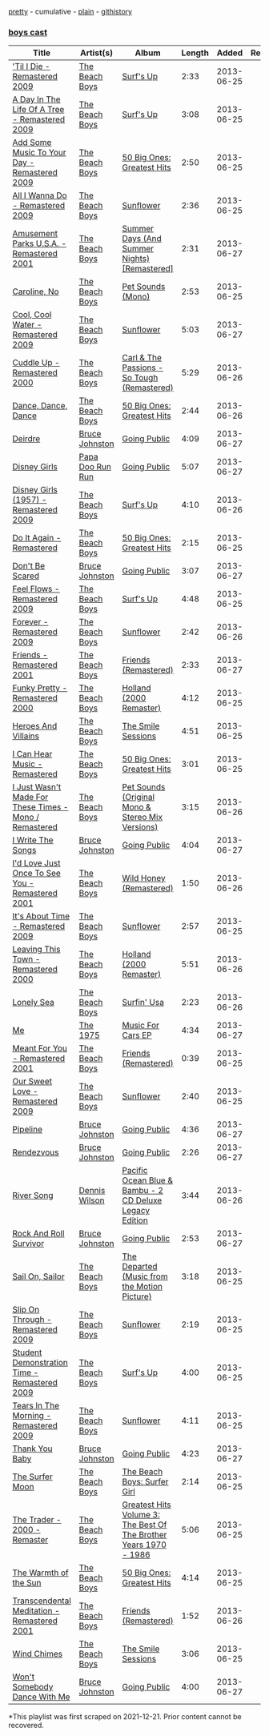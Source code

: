 [pretty](/playlists/pretty/0kfqBZx9obUKiLVDwTqGly.md) - cumulative - [plain](/playlists/plain/0kfqBZx9obUKiLVDwTqGly) - [githistory](https://github.githistory.xyz/mackorone/spotify-playlist-archive/blob/main/playlists/plain/0kfqBZx9obUKiLVDwTqGly)

### [boys cast](https://open.spotify.com/playlist/08MSLBTtsltpfAsmNnuAd3)

> 

| Title | Artist(s) | Album | Length | Added | Removed |
|---|---|---|---|---|---|
| ['Til I Die \- Remastered 2009](https://open.spotify.com/track/2Uup75DRkJ03P91XyITXGC) | [The Beach Boys](https://open.spotify.com/artist/3oDbviiivRWhXwIE8hxkVV) | [Surf's Up](https://open.spotify.com/album/5NJHGcHNdLURknY2LfzjZg) | 2:33 | 2013-06-25 |  |
| [A Day In The Life Of A Tree \- Remastered 2009](https://open.spotify.com/track/3mExBX39jPSfsEveZDxbpc) | [The Beach Boys](https://open.spotify.com/artist/3oDbviiivRWhXwIE8hxkVV) | [Surf's Up](https://open.spotify.com/album/5NJHGcHNdLURknY2LfzjZg) | 3:08 | 2013-06-25 |  |
| [Add Some Music To Your Day \- Remastered 2009](https://open.spotify.com/track/26Ucs2n06ZhYVkLOQrZbx9) | [The Beach Boys](https://open.spotify.com/artist/3oDbviiivRWhXwIE8hxkVV) | [50 Big Ones: Greatest Hits](https://open.spotify.com/album/4nZ5wPL5XxSY2OuDgbnYdc) | 2:50 | 2013-06-25 |  |
| [All I Wanna Do \- Remastered 2009](https://open.spotify.com/track/7y9O8sJmuX7DvmyrR7h3PY) | [The Beach Boys](https://open.spotify.com/artist/3oDbviiivRWhXwIE8hxkVV) | [Sunflower](https://open.spotify.com/album/6oUeivCrkGIQwM9uSy0N1P) | 2:36 | 2013-06-25 |  |
| [Amusement Parks U.S.A\. \- Remastered 2001](https://open.spotify.com/track/2ru7oVvikwBakpiHoQME4V) | [The Beach Boys](https://open.spotify.com/artist/3oDbviiivRWhXwIE8hxkVV) | [Summer Days \(And Summer Nights\) \[Remastered\]](https://open.spotify.com/album/13f845bYjx8MUVF2bl1uJ0) | 2:31 | 2013-06-27 |  |
| [Caroline, No](https://open.spotify.com/track/2YKtRCMN3uAKLdJtRCuzzA) | [The Beach Boys](https://open.spotify.com/artist/3oDbviiivRWhXwIE8hxkVV) | [Pet Sounds \(Mono\)](https://open.spotify.com/album/0BBduHWw9CbB5dctxFp48f) | 2:53 | 2013-06-25 |  |
| [Cool, Cool Water \- Remastered 2009](https://open.spotify.com/track/57jNhiCn0gY12nUmXkcnOI) | [The Beach Boys](https://open.spotify.com/artist/3oDbviiivRWhXwIE8hxkVV) | [Sunflower](https://open.spotify.com/album/6oUeivCrkGIQwM9uSy0N1P) | 5:03 | 2013-06-27 |  |
| [Cuddle Up \- Remastered 2000](https://open.spotify.com/track/4ZueRj5bCgbhBWV5kXWZee) | [The Beach Boys](https://open.spotify.com/artist/3oDbviiivRWhXwIE8hxkVV) | [Carl & The Passions \- So Tough \(Remastered\)](https://open.spotify.com/album/632t0m8ejm3Geu5rW1CELD) | 5:29 | 2013-06-26 |  |
| [Dance, Dance, Dance](https://open.spotify.com/track/4kKsLEaRB8SjBKjjxWUjMJ) | [The Beach Boys](https://open.spotify.com/artist/3oDbviiivRWhXwIE8hxkVV) | [50 Big Ones: Greatest Hits](https://open.spotify.com/album/4nZ5wPL5XxSY2OuDgbnYdc) | 2:44 | 2013-06-26 |  |
| [Deirdre](https://open.spotify.com/track/0KyTlryteQTLOY8CNMKXpB) | [Bruce Johnston](https://open.spotify.com/artist/0yiSGGu3grpaH56F9znIeU) | [Going Public](https://open.spotify.com/album/7x5517dgXDj2NgIaaHoWZc) | 4:09 | 2013-06-27 |  |
| [Disney Girls](https://open.spotify.com/track/4d5wUiqmUrDcaCs5nJVHQt) | [Papa Doo Run Run](https://open.spotify.com/artist/4JsaF4Y9k8D9ZX1peCBzKH) | [Going Public](https://open.spotify.com/album/7x5517dgXDj2NgIaaHoWZc) | 5:07 | 2013-06-27 |  |
| [Disney Girls \(1957\) \- Remastered 2009](https://open.spotify.com/track/17qLiavc8woWHAPAGZD0Py) | [The Beach Boys](https://open.spotify.com/artist/3oDbviiivRWhXwIE8hxkVV) | [Surf's Up](https://open.spotify.com/album/5NJHGcHNdLURknY2LfzjZg) | 4:10 | 2013-06-26 |  |
| [Do It Again \- Remastered](https://open.spotify.com/track/1pzQSwqvKFz6rAPrGJmyBG) | [The Beach Boys](https://open.spotify.com/artist/3oDbviiivRWhXwIE8hxkVV) | [50 Big Ones: Greatest Hits](https://open.spotify.com/album/4nZ5wPL5XxSY2OuDgbnYdc) | 2:15 | 2013-06-25 |  |
| [Don't Be Scared](https://open.spotify.com/track/25cI0KRKQk8b9YIelPo9Zr) | [Bruce Johnston](https://open.spotify.com/artist/0yiSGGu3grpaH56F9znIeU) | [Going Public](https://open.spotify.com/album/7x5517dgXDj2NgIaaHoWZc) | 3:07 | 2013-06-27 |  |
| [Feel Flows \- Remastered 2009](https://open.spotify.com/track/7lNATn8yN0Yjr4KOKDBdW6) | [The Beach Boys](https://open.spotify.com/artist/3oDbviiivRWhXwIE8hxkVV) | [Surf's Up](https://open.spotify.com/album/5NJHGcHNdLURknY2LfzjZg) | 4:48 | 2013-06-25 |  |
| [Forever \- Remastered 2009](https://open.spotify.com/track/74D87XkpPozTefTJaGs1oH) | [The Beach Boys](https://open.spotify.com/artist/3oDbviiivRWhXwIE8hxkVV) | [Sunflower](https://open.spotify.com/album/6oUeivCrkGIQwM9uSy0N1P) | 2:42 | 2013-06-26 |  |
| [Friends \- Remastered 2001](https://open.spotify.com/track/0vKTQKH82qOthIyP4L9Tk9) | [The Beach Boys](https://open.spotify.com/artist/3oDbviiivRWhXwIE8hxkVV) | [Friends \(Remastered\)](https://open.spotify.com/album/2EeDLAhZi04oPV3FJ2s6uS) | 2:33 | 2013-06-27 |  |
| [Funky Pretty \- Remastered 2000](https://open.spotify.com/track/6wH62Tkol3lkWiX676tgJs) | [The Beach Boys](https://open.spotify.com/artist/3oDbviiivRWhXwIE8hxkVV) | [Holland \(2000 Remaster\)](https://open.spotify.com/album/56TmtkBepKW3eZKiRjEl0M) | 4:12 | 2013-06-25 |  |
| [Heroes And Villains](https://open.spotify.com/track/14sSBBfrwIi4nRAL7zodQy) | [The Beach Boys](https://open.spotify.com/artist/3oDbviiivRWhXwIE8hxkVV) | [The Smile Sessions](https://open.spotify.com/album/5SKIMMI6ilJTGOLd69Q9aM) | 4:51 | 2013-06-25 |  |
| [I Can Hear Music \- Remastered](https://open.spotify.com/track/2hpEptrTV8CSzl3kVwkYts) | [The Beach Boys](https://open.spotify.com/artist/3oDbviiivRWhXwIE8hxkVV) | [50 Big Ones: Greatest Hits](https://open.spotify.com/album/4nZ5wPL5XxSY2OuDgbnYdc) | 3:01 | 2013-06-25 |  |
| [I Just Wasn't Made For These Times \- Mono / Remastered](https://open.spotify.com/track/4CuO8TINNqM3D7aUdNQ3zG) | [The Beach Boys](https://open.spotify.com/artist/3oDbviiivRWhXwIE8hxkVV) | [Pet Sounds \(Original Mono & Stereo Mix Versions\)](https://open.spotify.com/album/6GphKx2QAPRoVGWE9D7ou8) | 3:15 | 2013-06-26 |  |
| [I Write The Songs](https://open.spotify.com/track/1hkSNK2ewZXiK8WhqUVsaJ) | [Bruce Johnston](https://open.spotify.com/artist/0yiSGGu3grpaH56F9znIeU) | [Going Public](https://open.spotify.com/album/7x5517dgXDj2NgIaaHoWZc) | 4:04 | 2013-06-27 |  |
| [I'd Love Just Once To See You \- Remastered 2001](https://open.spotify.com/track/0vGQAGOmwqab3WwcBuDAGW) | [The Beach Boys](https://open.spotify.com/artist/3oDbviiivRWhXwIE8hxkVV) | [Wild Honey \(Remastered\)](https://open.spotify.com/album/01uTaEF0YlcBgNwaSS9iIl) | 1:50 | 2013-06-26 |  |
| [It's About Time \- Remastered 2009](https://open.spotify.com/track/1P1fdXPlrnznMLWJ0XaGDe) | [The Beach Boys](https://open.spotify.com/artist/3oDbviiivRWhXwIE8hxkVV) | [Sunflower](https://open.spotify.com/album/6oUeivCrkGIQwM9uSy0N1P) | 2:57 | 2013-06-25 |  |
| [Leaving This Town \- Remastered 2000](https://open.spotify.com/track/6AFHZftM2TZOBkBN7QzOAN) | [The Beach Boys](https://open.spotify.com/artist/3oDbviiivRWhXwIE8hxkVV) | [Holland \(2000 Remaster\)](https://open.spotify.com/album/56TmtkBepKW3eZKiRjEl0M) | 5:51 | 2013-06-26 |  |
| [Lonely Sea](https://open.spotify.com/track/44fLoZlzaiQtR0yCueit52) | [The Beach Boys](https://open.spotify.com/artist/3oDbviiivRWhXwIE8hxkVV) | [Surfin' Usa](https://open.spotify.com/album/6yshVOnq0d3AS97exK6qJd) | 2:23 | 2013-06-26 |  |
| [Me](https://open.spotify.com/track/6qifiTswRLATDCVEhi8KYR) | [The 1975](https://open.spotify.com/artist/3mIj9lX2MWuHmhNCA7LSCW) | [Music For Cars EP](https://open.spotify.com/album/5eZGfcFOJcxGIDPwkLT4Bp) | 4:34 | 2013-06-27 |  |
| [Meant For You \- Remastered 2001](https://open.spotify.com/track/2h5cpnAVMC4kOOLF7NqmIr) | [The Beach Boys](https://open.spotify.com/artist/3oDbviiivRWhXwIE8hxkVV) | [Friends \(Remastered\)](https://open.spotify.com/album/2EeDLAhZi04oPV3FJ2s6uS) | 0:39 | 2013-06-25 |  |
| [Our Sweet Love \- Remastered 2009](https://open.spotify.com/track/1vGqPTdYS0G7Bs1Ltru7Na) | [The Beach Boys](https://open.spotify.com/artist/3oDbviiivRWhXwIE8hxkVV) | [Sunflower](https://open.spotify.com/album/6oUeivCrkGIQwM9uSy0N1P) | 2:40 | 2013-06-25 |  |
| [Pipeline](https://open.spotify.com/track/1DQ3YAmtMIqF6v9LEtEGHN) | [Bruce Johnston](https://open.spotify.com/artist/0yiSGGu3grpaH56F9znIeU) | [Going Public](https://open.spotify.com/album/7x5517dgXDj2NgIaaHoWZc) | 4:36 | 2013-06-27 |  |
| [Rendezvous](https://open.spotify.com/track/7KcM5RqiXnSCPIbuU0FFys) | [Bruce Johnston](https://open.spotify.com/artist/0yiSGGu3grpaH56F9znIeU) | [Going Public](https://open.spotify.com/album/7x5517dgXDj2NgIaaHoWZc) | 2:26 | 2013-06-27 |  |
| [River Song](https://open.spotify.com/track/70Ao5L10SKV701DcOH68Jo) | [Dennis Wilson](https://open.spotify.com/artist/5gl6pfPwJ1coivVUMZPiS9) | [Pacific Ocean Blue & Bambu \- 2 CD Deluxe Legacy Edition](https://open.spotify.com/album/08CyNpU6VJMtGmR7DYjNmQ) | 3:44 | 2013-06-26 |  |
| [Rock And Roll Survivor](https://open.spotify.com/track/67RHQsrhpjyjESLGeQzuBj) | [Bruce Johnston](https://open.spotify.com/artist/0yiSGGu3grpaH56F9znIeU) | [Going Public](https://open.spotify.com/album/7x5517dgXDj2NgIaaHoWZc) | 2:53 | 2013-06-27 |  |
| [Sail On, Sailor](https://open.spotify.com/track/1BGOXlGgg5rl78ycAJv0au) | [The Beach Boys](https://open.spotify.com/artist/3oDbviiivRWhXwIE8hxkVV) | [The Departed \(Music from the Motion Picture\)](https://open.spotify.com/album/0qb9KGaUaaYoqclHvquO65) | 3:18 | 2013-06-25 |  |
| [Slip On Through \- Remastered 2009](https://open.spotify.com/track/6BzZvQJsXi68wSvFTHU9bC) | [The Beach Boys](https://open.spotify.com/artist/3oDbviiivRWhXwIE8hxkVV) | [Sunflower](https://open.spotify.com/album/6oUeivCrkGIQwM9uSy0N1P) | 2:19 | 2013-06-25 |  |
| [Student Demonstration Time \- Remastered 2009](https://open.spotify.com/track/44GnS6uxk2fISvGnME2XPT) | [The Beach Boys](https://open.spotify.com/artist/3oDbviiivRWhXwIE8hxkVV) | [Surf's Up](https://open.spotify.com/album/5NJHGcHNdLURknY2LfzjZg) | 4:00 | 2013-06-25 |  |
| [Tears In The Morning \- Remastered 2009](https://open.spotify.com/track/0iz2Pm0bYYrHcuFletpNPT) | [The Beach Boys](https://open.spotify.com/artist/3oDbviiivRWhXwIE8hxkVV) | [Sunflower](https://open.spotify.com/album/6oUeivCrkGIQwM9uSy0N1P) | 4:11 | 2013-06-25 |  |
| [Thank You Baby](https://open.spotify.com/track/6Pt50l4VHielknb6LhBn2k) | [Bruce Johnston](https://open.spotify.com/artist/0yiSGGu3grpaH56F9znIeU) | [Going Public](https://open.spotify.com/album/7x5517dgXDj2NgIaaHoWZc) | 4:23 | 2013-06-27 |  |
| [The Surfer Moon](https://open.spotify.com/track/4fOEy74dxPTLkmXFOvv1qF) | [The Beach Boys](https://open.spotify.com/artist/3oDbviiivRWhXwIE8hxkVV) | [The Beach Boys: Surfer Girl](https://open.spotify.com/album/7eu4ntQ1yq2zaPVRanGB4A) | 2:14 | 2013-06-25 |  |
| [The Trader \- 2000 \- Remaster](https://open.spotify.com/track/2O1vOIZ3JRHNjGRvaWMmrL) | [The Beach Boys](https://open.spotify.com/artist/3oDbviiivRWhXwIE8hxkVV) | [Greatest Hits Volume 3: The Best Of The Brother Years 1970 \- 1986](https://open.spotify.com/album/5od5MVWzGnuNQbZCTzYdsX) | 5:06 | 2013-06-25 |  |
| [The Warmth of the Sun](https://open.spotify.com/track/6Ck7L2zEbjL6tZbY0IAA6N) | [The Beach Boys](https://open.spotify.com/artist/3oDbviiivRWhXwIE8hxkVV) | [50 Big Ones: Greatest Hits](https://open.spotify.com/album/4nZ5wPL5XxSY2OuDgbnYdc) | 4:14 | 2013-06-25 |  |
| [Transcendental Meditation \- Remastered 2001](https://open.spotify.com/track/0nc4t5n6r5karpDkS6F8ab) | [The Beach Boys](https://open.spotify.com/artist/3oDbviiivRWhXwIE8hxkVV) | [Friends \(Remastered\)](https://open.spotify.com/album/2EeDLAhZi04oPV3FJ2s6uS) | 1:52 | 2013-06-26 |  |
| [Wind Chimes](https://open.spotify.com/track/3USfbRbjWl1d3rQL2jRxrK) | [The Beach Boys](https://open.spotify.com/artist/3oDbviiivRWhXwIE8hxkVV) | [The Smile Sessions](https://open.spotify.com/album/5SKIMMI6ilJTGOLd69Q9aM) | 3:06 | 2013-06-25 |  |
| [Won't Somebody Dance With Me](https://open.spotify.com/track/6Kkn4ZYyyRXgbfq3t4biRB) | [Bruce Johnston](https://open.spotify.com/artist/0yiSGGu3grpaH56F9znIeU) | [Going Public](https://open.spotify.com/album/7x5517dgXDj2NgIaaHoWZc) | 4:00 | 2013-06-27 |  |

\*This playlist was first scraped on 2021-12-21. Prior content cannot be recovered.
